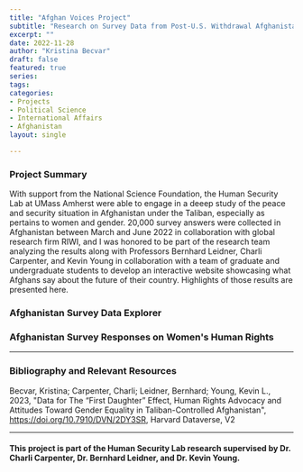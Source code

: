 ```yaml
---
title: "Afghan Voices Project"
subtitle: "Research on Survey Data from Post-U.S. Withdrawal Afghanistan"
excerpt: ""
date: 2022-11-28
author: "Kristina Becvar"
draft: false
featured: true
series:
tags:
categories:
- Projects
- Political Science
- International Affairs
- Afghanistan
layout: single

---
```


### Project Summary

With support from the National Science Foundation, the Human Security Lab at UMass Amherst were able to engage in a deeep study of the peace and security situation in Afghanistan under the Taliban, especially as pertains to women and gender. 20,000 survey answers were collected in Afghanistan between March and June 2022 in collaboration with global research firm RIWI, and I was honored to be part of the research team analyzing the results along with Professors Bernhard Leidner, Charli Carpenter, and Kevin Young in collaboration with a team of graduate and undergraduate students to develop an interactive website showcasing what Afghans say about the future of their country. Highlights of those results are presented here.


### Afghanistan Survey Data Explorer

<div class="flourish-embed" data-src="story/1884858?889403"><script src="https://public.flourish.studio/resources/embed.js"></script></div>


### Afghanistan Survey Responses on Women's Human Rights

<div class="flourish-embed" data-src="story/1939206?889403"><script src="https://public.flourish.studio/resources/embed.js"></script></div>

---

### Bibliography and Relevant Resources

Becvar, Kristina; Carpenter, Charli; Leidner, Bernhard; Young, Kevin L., 2023, "Data for The “First Daughter” Effect, Human Rights Advocacy and Attitudes Toward Gender Equality in Taliban-Controlled Afghanistan", https://doi.org/10.7910/DVN/2DY3SR, Harvard Dataverse, V2

---

#### This project is part of the Human Security Lab research supervised by Dr. Charli Carpenter, Dr. Bernhard Leidner, and Dr. Kevin Young.
